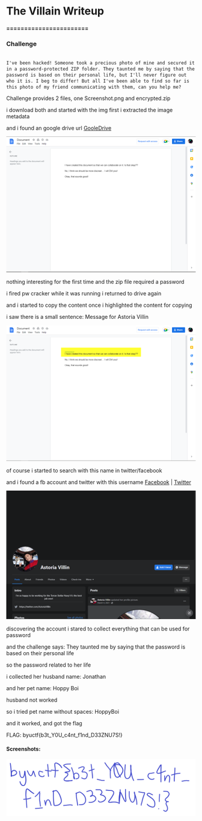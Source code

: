 # The Villain Writeup
#### =======================

### Challenge
```The-Villain

I've been hacked! Someone took a precious photo of mine and secured it in a password-protected ZIP folder. They taunted me by saying that the password is based on their personal life, but I'll never figure out who it is. I beg to differ! But all I've been able to find so far is this photo of my friend communicating with them, can you help me?
```

Challenge provides 2 files, one Screenshot.png and encrypted.zip


i download both and started with the img first i extracted the image metadata

and i found an google drive url [GooleDrive](https://docs.google.com/document/d/1BnPoqSl7GQOST__5iR7Xv7lYB8kSIxFsLYSq9PXaJFY/edit)

![villainempty.png](https://github.com/0x6DEF/byuCTF/blob/main/byuCTF/Forensics/thevillain/villainempty.png)

nothing interesting for the first time and the zip file required a password

i fired pw cracker while it was running i returned to drive again

and i started to copy the content once i highlighted the content for copying

i saw there is a small sentence: Message for Astoria Villin

![astoria.png](https://github.com/0x6DEF/byuCTF/blob/main/byuCTF/Forensics/thevillain/astoria.png)

of course i started to search with this name in twitter/facebook

and i found a fb account and twitter with this username [Facebook](https://www.facebook.com/astoria.villin) | [Twitter](https://twitter.com/AstoriaVillin)

![astoriafb](https://github.com/0x6DEF/byuCTF/blob/main/byuCTF/Forensics/thevillain/astoriafb-.png)

discovering the account i stared to collect everything that can be used for password

and the challenge says: They taunted me by saying that the password is based on their personal life

so the password related to her life

i collected her husband name: Jonathan

and her pet name: Hoppy Boi

husband not worked


so i tried pet name without spaces: HoppyBoi

and it worked, and got the flag

FLAG: byuctf{b3t_Y0U_c4nt_f1nd_D33ZNU7S!}

#### Screenshots:

![flag](https://github.com/0x6DEF/byuCTF/blob/main/byuCTF/Forensics/thevillain/flag.png)
